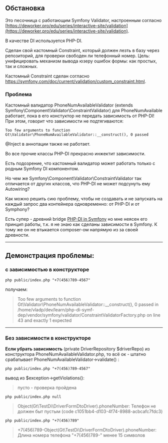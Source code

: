 ## Обстановка

Это песочница с работающим Symfony Validator, настроенным согласно [https://deworker.pro/edu/series/interactive-site/validation](https://deworker.pro/edu/series/interactive-site/validation).

В качестве DI используется PHP-DI.

Сделан свой кастомный Constraint, который должен лезть в базу через репозиторий, для проверки свободен ли телефонный номер. Цель: унифицировать механизм вывода юзеру ошибок формы: как простых, так и сложных.

Кастомный Constraint сделан согласно https://symfony.com/doc/current/validation/custom_constraint.html.

### Проблема

Кастомный валидатор PhoneNumAvailableValidator (extends Symfony\Component\Validator\ConstraintValidator) для  PhoneNumAvailable работает, пока в его констуктор не передать  зависимость от PHP-DI! 
При этом, говорит что зависимости не подтягиваются:

```
Too few arguments to function Gt\Validator\PhoneNumAvailableValidator::__construct(), 0 passed
```

@Inject в аннотации также не работает. 

Во все прочие классы PHP-DI прекрасно инжектит зависимости.

Есть подозрение, что кастомный валидатор может работать только с родным Symfony DI компонентом.

Но чем же Symfony\Component\Validator\ConstraintValidator так отличается от других классов, что PHP-DI не может  подсунуть ему Autowiring?

Как можно решить сию проблему, чтобы не создавать и не запускать на каждый запрос  два контейнера одновременно: от PHP-DI и от Symphony?

Есть супер - древний bridge [PHP-DI in Symfony](https://php-di.org/doc/frameworks/symfony2.html) но мне неясен его принцип работы, т.к. я не знаю как сделаны зависимости в Symfony.
К тому же он не втыкается composer-ом напрямую из за своей древности.

---

## Демонстрация проблемы:


### с зависимостью в конструкторе

```
php public/index.php "+7(456)789-4567"
```

получаем:

>Too few arguments to function Gt\Validator\PhoneNumAvailableValidator::__construct(), 0 passed in /home/vladp/dev/learn/php-di-symf-dep/vendor/symfony/validator/ConstraintValidatorFactory.php on line 43 and exactly 1 expected

---

### Без зависимости в конструкторе

**Если убрать зависимость** (private DriverRepository $driverRepo) из конструктора PhoneNumAvailableValidator.php, то всё ок - штатно срабатывает PhoneNumAvailableValidator->validate() :

```
php public/index.php "+7(456)789-4567"
```
вывод из $exception->getViolations():

>пусто - проверка пройдена

```
php public/index.php null
```
>Object(Gt\TestDi\DriverFormDtoDriver).phoneNumber:
    Телефон не должен быт пустым (code c1051bb4-d103-4f74-8988-acbcafc7fdc3)

```
php public/index.php "+7(456)789"
```
>+7(456)789-Object(Gt\TestDi\DriverFormDtoDriver).phoneNumber:
    Длина номера телефона "+7(456)789-" менее 15 символов



